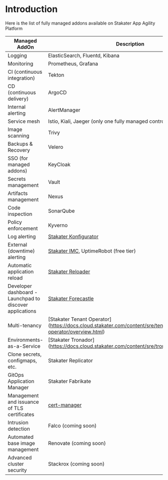 # Introduction

Here is the list of fully managed addons available on Stakater App Agility Platform

Managed AddOn |	Description
--- | --- 
Logging |	ElasticSearch, Fluentd, Kibana
Monitoring | Prometheus, Grafana
CI (continuous integration) | Tekton
CD (continuous delivery) | ArgoCD
Internal alerting | AlertManager
Service mesh | Istio, Kiali, Jaeger (only one fully managed control plane)
Image scanning | Trivy
Backups & Recovery | Velero
SSO (for managed addons) | KeyCloak
Secrets management | Vault
Artifacts management | Nexus
Code inspection | SonarQube
Policy enforcement | Kyverno
Log alerting | [Stakater Konfigurator](https://github.com/stakater/Konfigurator)
External (downtime) alerting | [Stakater IMC](https://github.com/stakater/IngressMonitorController), UptimeRobot (free tier)
Automatic application reload | [Stakater Reloader](https://github.com/stakater/Reloader)
Developer dashboard - Launchpad to discover applications | [Stakater Forecastle](https://github.com/stakater/Forecastle)
Multi-tenancy | [Stakater Tenant Operator] (https://docs.cloud.stakater.com/content/sre/tenant-operator/overview.html)
Environments-as-a-Service | [Stakater Tronador] (https://docs.cloud.stakater.com/content/sre/tronador/overview.html)
Clone secrets, configmaps, etc. | Stakater Replicator
GitOps Application Manager | Stakater Fabrikate
Management and issuance of TLS certificates | [cert-manager](https://github.com/jetstack/cert-manager)
Intrusion detection | Falco (coming soon)
Automated base image management | Renovate (coming soon)
Advanced cluster security | Stackrox (coming soon)
